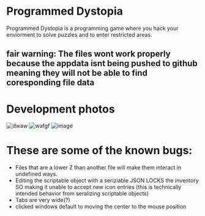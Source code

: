 # Programmed Dystopia
 Programmed Dystopia is a programming game where you hack your enviorment to solve puzzles and to enter restricted areas.

## fair warning: The files wont work properly because the appdata isnt being pushed to github meaning they will not be able to find coresponding file data

# Development photos
![dwaw](https://user-images.githubusercontent.com/36809574/154546502-418a40a3-a6c8-4a26-b845-7abd13395004.png)
![wafgf](https://user-images.githubusercontent.com/36809574/154546504-9e15e77d-d2da-4919-9588-ecd982a183dd.png)
![image](https://user-images.githubusercontent.com/36809574/154549778-549a441a-4017-4fdb-be0c-83cf9e54f6e2.png)

# These are some of the known bugs:
- Files that are a lower Z than another file will make them interact in undefined ways.
- Editing the scriptable object with a seriziable JSON LOCKS the inventory SO making it unable to accept new icon entries
(this is technically intended behavior from seralizing scriptable objects)
- Tabs are very wide(?)
- clicked windows default to moving the center to the mouse position
